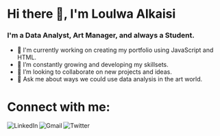 # Hi there 👋, I'm Loulwa Alkaisi

### I'm a Data Analyst, Art Manager, and always a Student.

- 🔭 I'm currently working on creating my portfolio using JavaScript and HTML.
- 🌱 I’m constantly growing and developing my skillsets.
- 👯 I’m looking to collaborate on new projects and ideas.
- 💬 Ask me about ways we could use data analysis in the art world.

# Connect with me:
[<img align="left" alt="LinkedIn" src="https://img.shields.io/badge/LinkedIn-0077B5?style=for-the-badge&logo=linkedin&logoColor=white" />][linkedin]
[<img align="left" alt="Gmail" src="https://img.shields.io/badge/Gmail-D14836?style=for-the-badge&logo=gmail&logoColor=white" />][Email]
[<img align="left" alt="Twitter" src="https://img.shields.io/badge/Twitter-1DA1F2?style=for-the-badge&logo=twitter&logoColor=white" />][Twitter]


[linkedin]: https://www.linkedin.com/in/loulwa-alkaisi-97b602110/
[Email]: mailto:loulwaalkaissi@gmail.com
[Twitter]: https://twitter.com/LoulwaKaissi/
